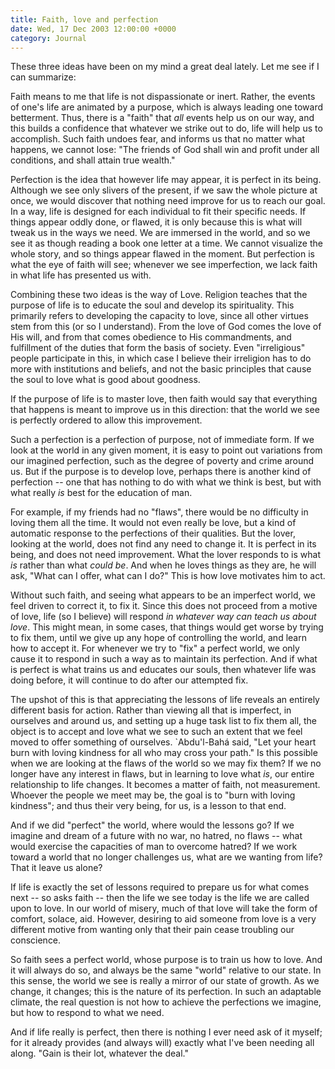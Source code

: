 ```yaml
---
title: Faith, love and perfection
date: Wed, 17 Dec 2003 12:00:00 +0000
category: Journal
---
```


These three ideas have been on my mind a great deal lately.  Let me see
if I can summarize:

Faith means to me that life is not dispassionate or inert.  Rather, the
events of one's life are animated by a purpose, which is always leading
one toward betterment.  Thus, there is a "faith" that *all* events help us
on our way, and this builds a confidence that whatever we strike out to
do, life will help us to accomplish.  Such faith undoes fear, and
informs us that no matter what happens, we cannot lose: "The friends of
God shall win and profit under all conditions, and shall attain true
wealth."

Perfection is the idea that however life may appear, it is perfect in
its being.  Although we see only slivers of the present, if we saw the
whole picture at once, we would discover that nothing need improve for
us to reach our goal.  In a way, life is designed for each individual to
fit their specific needs.  If things appear oddly done, or flawed, it is
only because this is what will tweak us in the ways we need.  We are
immersed in the world, and so we see it as though reading a book one
letter at a time.  We cannot visualize the whole story, and so things
appear flawed in the moment.  But perfection is what the eye of faith
will see; whenever we see imperfection, we lack faith in what life has
presented us with.

Combining these two ideas is the way of Love.  Religion teaches that the
purpose of life is to educate the soul and develop its spirituality.
This primarily refers to developing the capacity to love, since all
other virtues stem from this (or so I understand).  From the love of God
comes the love of His will, and from that comes obedience to His
commandments, and fulfillment of the duties that form the basis of
society.  Even "irreligious" people participate in this, in which case I
believe their irreligion has to do more with institutions and beliefs,
and not the basic principles that cause the soul to love what is good
about goodness.

If the purpose of life is to master love, then faith would say that
everything that happens is meant to improve us in this direction: that
the world we see is perfectly ordered to allow this improvement.

Such a perfection is a perfection of purpose, not of immediate form.  If
we look at the world in any given moment, it is easy to point out
variations from our imagined perfection, such as the degree of poverty
and crime around us.  But if the purpose is to develop love, perhaps
there is another kind of perfection -- one that has nothing to do with
what we think is best, but with what really *is* best for the education of
man.

For example, if my friends had no "flaws", there would be no difficulty
in loving them all the time.  It would not even really be love, but a
kind of automatic response to the perfections of their qualities.  But
the lover, looking at the world, does not find any need to change it.
It is perfect in its being, and does not need improvement.  What the
lover responds to is what *is* rather than what *could be*.  And when he
loves things as they are, he will ask, "What can I offer, what can I
do?"  This is how love motivates him to act.

Without such faith, and seeing what appears to be an imperfect world, we
feel driven to correct it, to fix it.  Since this does not proceed from
a motive of love, life (so I believe) will respond *in whatever way can
teach us about love*.  This might mean, in some cases, that things would
get worse by trying to fix them, until we give up any hope of
controlling the world, and learn how to accept it.  For whenever we try
to "fix" a perfect world, we only cause it to respond in such a way as
to maintain its perfection.  And if what is perfect is what trains us
and educates our souls, then whatever life was doing before, it will
continue to do after our attempted fix.

The upshot of this is that appreciating the lessons of life reveals an
entirely different basis for action.  Rather than viewing all that is
imperfect, in ourselves and around us, and setting up a huge task list
to fix them all, the object is to accept and love what we see to such an
extent that we feel moved to offer something of ourselves.  `Abdu'l-Bahá
said, "Let your heart burn with loving kindness for all who may cross
your path."  Is this possible when we are looking at the flaws of the
world so we may fix them?  If we no longer have any interest in flaws,
but in learning to love what *is*, our entire relationship to life
changes.  It becomes a matter of faith, not measurement.  Whoever the
people we meet may be, the goal is to "burn with loving kindness"; and
thus their very being, for us, is a lesson to that end.

And if we did "perfect" the world, where would the lessons go?  If we
imagine and dream of a future with no war, no hatred, no flaws -- what
would exercise the capacities of man to overcome hatred?  If we work
toward a world that no longer challenges us, what are we wanting from
life?  That it leave us alone?

If life is exactly the set of lessons required to prepare us for what
comes next -- so asks faith -- then the life we see today is the life we
are called upon to love.  In our world of misery, much of that love will
take the form of comfort, solace, aid.  However, desiring to aid someone
from love is a very different motive from wanting only that their pain
cease troubling our conscience.

So faith sees a perfect world, whose purpose is to train us how to love.
And it will always do so, and always be the same "world" relative to our
state.  In this sense, the world we see is really a mirror of our state
of growth.  As we change, it changes; this is the nature of its
perfection.  In such an adaptable climate, the real question is not how
to achieve the perfections we imagine, but how to respond to what we
need.

And if life really is perfect, then there is nothing I ever need ask of
it myself; for it already provides (and always will) exactly what I've
been needing all along.  "Gain is their lot, whatever the deal."



